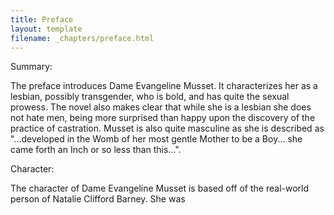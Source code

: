 ```yaml
---
title: Preface
layout: template
filename: _chapters/preface.html
---
```


Summary:

The preface introduces Dame Evangeline Musset. It characterizes her as a lesbian, possibly transgender, who is bold, and has quite the sexual prowess. The novel also makes clear that while she is a lesbian she does not hate men, being more surprised than happy upon the discovery of the practice of castration. Musset is also quite masculine as she is described as "...developed in the Womb of her most gentle Mother to be a Boy... she came forth an Inch or so less than this...". 

Character:

The character of Dame Evangeline Musset is based off of the real-world person of Natalie Clifford Barney. She was 
